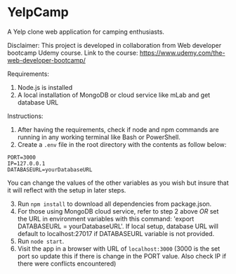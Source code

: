 # YelpCamp
A Yelp clone web application for camping enthusiasts.

Disclaimer: This project is developed in collaboration from Web developer bootcamp Udemy course.
Link to the course: https://www.udemy.com/the-web-developer-bootcamp/

Requirements:
1. Node.js is installed
2. A local installation of MongoDB or cloud service like mLab and get database URL

Instructions:
1. After having the requirements, check if node and npm commands are running in any working terminal like Bash or PowerShell.
2. Create a `.env` file in the root directory with the contents as follow below:
```env
PORT=3000
IP=127.0.0.1
DATABASEURL=yourDatabaseURL
```
You can change the values of the other variables as you wish but insure that it will reflect with the setup in later steps.

3. Run `npm install` to download all dependencies from package.json.
4. For those using MongoDB cloud service, refer to step 2 above *OR* set the URL in environment variables with this command: 'export DATABASEURL = yourDatabaseURL'. If local setup, database URL will default to localhost:27017 if DATABASEURL variable is not provided.
5. Run `node start`.
6. Visit the app in a browser with URL of `localhost:3000` (3000 is the set port so update this if there is change in the PORT value. Also check IP if there were conflicts encountered)

